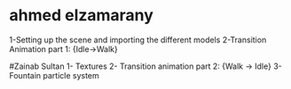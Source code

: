 # ahmed elzamarany
1-Setting up the scene and importing the different models
2-Transition Animation part 1: {Idle->Walk}

#Zainab Sultan
1- Textures
2- Transition animation part 2: {Walk -> Idle}
3- Fountain particle system